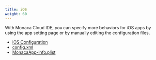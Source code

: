 ```yaml
---
title: iOS
weight: 60
---
```


With Monaca Cloud IDE, you can specify more behaviors for iOS apps 
by using the app setting page or by manually editing the
configuration files.

- [iOS Configuration](ios_configuration)
- [config.xml](config_xml)
- [MonacaApp-info.plist](monacaApp_info_plist)